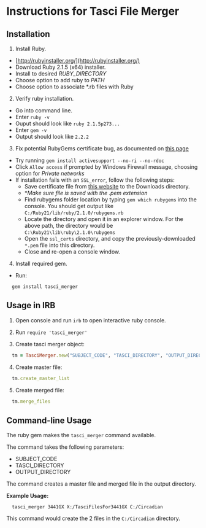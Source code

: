 # Instructions for Tasci File Merger

## Installation
1. Install Ruby.
  - [http://rubyinstaller.org/](http://rubyinstaller.org/)
  - Download Ruby 2.1.5 (x64) installer.
  - Install to desired *RUBY_DIRECTORY*
  - Choose option to add ruby to *PATH*
  - Choose option to associate *.rb files with Ruby

2. Verify ruby installation.
  - Go into command line.
  - Enter `ruby -v`
  - Ouput should look like `ruby 2.1.5p273...`
  - Enter `gem -v`
  - Output should look like `2.2.2`

3. Fix potential RubyGems certificate bug, as documented on [this page](https://gist.github.com/luislavena/f064211759ee0f806c88)
  - Try running `gem install activesupport --no-ri --no-rdoc`
  - Click `Allow access` if prompted by Windows Firewall message, choosing option for *Private networks*
  - If installation fails with an `SSL_error`, follow the following steps:
    - Save certificate file from [this website](https://raw.githubusercontent.com/rubygems/rubygems/master/lib/rubygems/ssl_certs/AddTrustExternalCARoot-2048.pem) to the Downloads directory.
    - **Make sure file is saved with the *.pem extension**
    - Find rubygems folder location by typing `gem which rubygems` into the console. You should get output like `C:/Ruby21/lib/ruby/2.1.0/rubygems.rb`
    - Locate the directory and open it in an explorer window. For the above path, the directory would be `C:\Ruby21\lib\ruby\2.1.0\rubygems`
    - Open the `ssl_certs` directory, and copy the previously-downloaded `*.pem` file into this directory.
    - Close and re-open a console window.

4. Install required gem.
  - Run:

  ```
    gem install tasci_merger
  ```

## Usage in IRB

1. Open console and run `irb` to open interactive ruby console.

2. Run `require 'tasci_merger'`

3. Create tasci merger object:

  ```ruby
    tm = TasciMerger.new("SUBJECT_CODE", "TASCI_DIRECTORY", "OUTPUT_DIRECTORY")
  ```

4. Create master file:

  ```ruby
    tm.create_master_list
  ```

5. Create merged file:

  ```ruby
    tm.merge_files
  ```

## Command-line Usage

The ruby gem makes the `tasci_merger` command available.

The command takes the following parameters:
- SUBJECT_CODE
- TASCI_DIRECTORY
- OUTPUT_DIRECTORY

The command creates a master file and merged file in the output directory.

**Example Usage:**

```
  tasci_merger 3441GX X:/TasciFilesFor3441GX C:/Circadian
```

This command would create the 2 files in the `C:/Circadian` directory.
